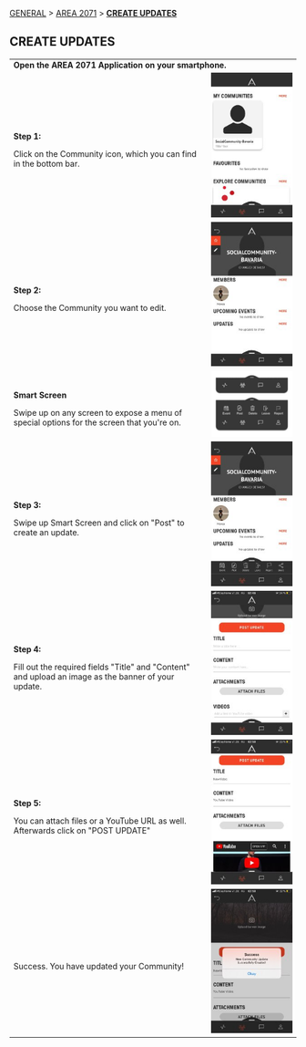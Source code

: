 [GENERAL](/WIKI_README.md) > [AREA 2071](AREA/README.md) > **[CREATE UPDATES](AREA/createupdates.md)**

## CREATE UPDATES <br>

<table>
  <thead>
  </thead>
  <tbody>
    <tr>
      <tr><td colspan="3"><b>Open the AREA 2071 Application on your smartphone.</b></td>
    </tr>
    <tr>
    <td style="text-align: left"><p><b>Step 1:</b></p>Click on the Community icon, which you can find in the bottom bar.</td>
    <td style="text-align: center"><img src="createcommunity04.jpg" alt="Edit Community Step 1"></td>
    </tr>
    <tr>
    <td style="text-align: left"><p><b>Step 2:</b></p>Choose the Community you want to edit.</td>
    <td style="text-align: center"><img src="editcommunity01.jpg" alt="Edit Community Step 2"></td>
    </tr>
    <tr>
    <td style="text-align: left"><p><b>Smart Screen</b></p>Swipe up on any screen to expose a menu of special options for the screen that you're on.</td>
    <td style="text-align: center"><img src="smartmenu03.jpg" alt="Smart Menu"></td>
    </tr>
    <tr>
    <td style="text-align: left"><p><b>Step 3:</b></p>Swipe up Smart Screen and click on "Post" to create an update.</td>
    <td style="text-align: center"><img src="createevent01.jpg" alt="Create Event Step 1"></td>
    </tr>
    <tr>
    <td style="text-align: left"><p><b>Step 4:</b></p>Fill out the required fields "Title" and "Content" and upload an image as the banner of your update.</td>
    <td style="text-align: center"><img src="createupdate01.jpg" alt="Create Update Step 1"></td>
    </tr>
    <tr>
    <td style="text-align: left"><p><b>Step 5:</b></p>You can attach files or a YouTube URL as well. Afterwards click on "POST UPDATE"</td>
    <td style="text-align: center"><img src="createupdate02.jpg" alt="Create Update Step 2"></td>
    </tr>
    <tr>
    <td style="text-align: left"><p><b></b></p>Success. You have updated your Community!</td>
    <td style="text-align: center"><img src="createupdate03.jpg" alt="Create Update Step 3"></td>
    </tr>
  </tbody>
</table>
